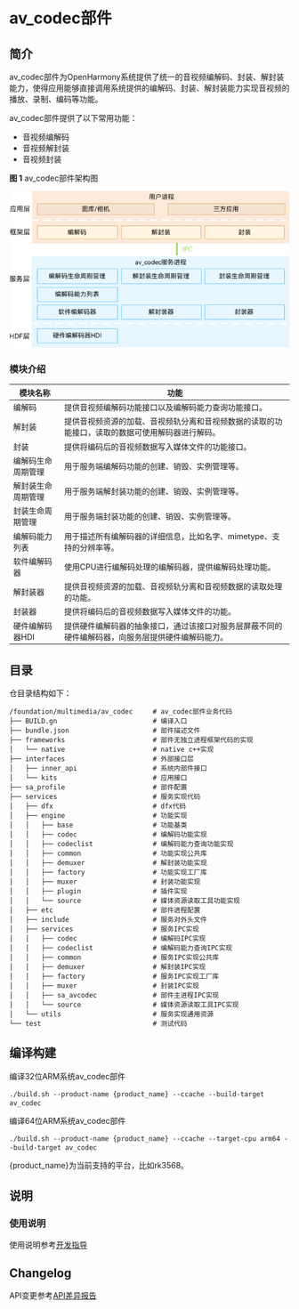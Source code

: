 # av_codec部件


## 简介

av_codec部件为OpenHarmony系统提供了统一的音视频编解码、封装、解封装能力，使得应用能够直接调用系统提供的编解码、封装、解封装能力实现音视频的播放、录制、编码等功能。

av_codec部件提供了以下常用功能：
- 音视频编解码
- 音视频解封装
- 音视频封装

**图 1** av_codec部件架构图

![av_codec部件架构图](figures/framework-image-zh_CN.png)

### 模块介绍
| 模块名称 | 功能 |
| -------- | -------- |
| 编解码 | 提供音视频编解码功能接口以及编解码能力查询功能接口。 |
| 解封装 | 提供音视频资源的加载、音视频轨分离和音视频数据的读取的功能接口，读取的数据可使用解码器进行解码。 |
| 封装 | 提供将编码后的音视频数据写入媒体文件的功能接口。 |
| 编解码生命周期管理 | 用于服务端编解码功能的创建、销毁、实例管理等。 |
| 解封装生命周期管理 | 用于服务端解封装功能的创建、销毁、实例管理等。 |
| 封装生命周期管理 | 用于服务端封装功能的创建、销毁、实例管理等。 |
| 编解码能力列表 | 用于描述所有编解码器的详细信息，比如名字、mimetype、支持的分辨率等。 |
| 软件编解码器 | 使用CPU进行编解码处理的编解码器，提供编解码处理功能。 |
| 解封装器 | 提供音视频资源的加载、音视频轨分离和音视频数据的读取处理的功能。 |
| 封装器 | 提供将编码后的音视频数据写入媒体文件的功能。 |
| 硬件编解码器HDI | 提供硬件编解码器的抽象接口，通过该接口对服务层屏蔽不同的硬件编解码器，向服务层提供硬件编解码能力。 |


## 目录

仓目录结构如下：

```
/foundation/multimedia/av_codec     # av_codec部件业务代码
├── BUILD.gn                        # 编译入口
├── bundle.json                     # 部件描述文件
├── frameworks                      # 部件无独立进程框架代码的实现
│   └── native                      # native c++实现
├── interfaces                      # 外部接口层
│   ├── inner_api                   # 系统内部件接口
│   └── kits                        # 应用接口
├── sa_profile                      # 部件配置
├── services                        # 服务实现代码
│   ├── dfx                         # dfx代码
│   ├── engine                      # 功能实现
│   │   ├── base                    # 功能基类
│   │   ├── codec                   # 编解码功能实现
│   │   ├── codeclist               # 编解码能力查询功能实现
│   │   ├── common                  # 功能实现公共库
│   │   ├── demuxer                 # 解封装功能实现
│   │   ├── factory                 # 功能实现工厂库
│   │   ├── muxer                   # 封装功能实现
│   │   ├── plugin                  # 插件实现
│   │   └── source                  # 媒体资源读取工具功能实现
│   ├── etc                         # 部件进程配置
│   ├── include                     # 服务对外头文件
│   ├── services                    # 服务IPC实现
│   │   ├── codec                   # 编解码IPC实现
│   │   ├── codeclist               # 编解码能力查询IPC实现
│   │   ├── common                  # 服务IPC实现公共库
│   │   ├── demuxer                 # 解封装IPC实现
│   │   ├── factory                 # 服务IPC实现工厂库
│   │   ├── muxer                   # 封装IPC实现
│   │   ├── sa_avcodec              # 部件主进程IPC实现
│   │   └── source                  # 媒体资源读取工具IPC实现
│   └── utils                       # 服务实现通用资源
└── test                            # 测试代码
```


## 编译构建

编译32位ARM系统av_codec部件
```
./build.sh --product-name {product_name} --ccache --build-target av_codec
```

编译64位ARM系统av_codec部件
```
./build.sh --product-name {product_name} --ccache --target-cpu arm64 --build-target av_codec
```

{product_name}为当前支持的平台，比如rk3568。


## 说明

### 使用说明
使用说明参考[开发指导](./doc/avmuxer-overview.md)


## Changelog
API变更参考[API差异报告](./doc/native-apidiff-4.0.8.1.md)

